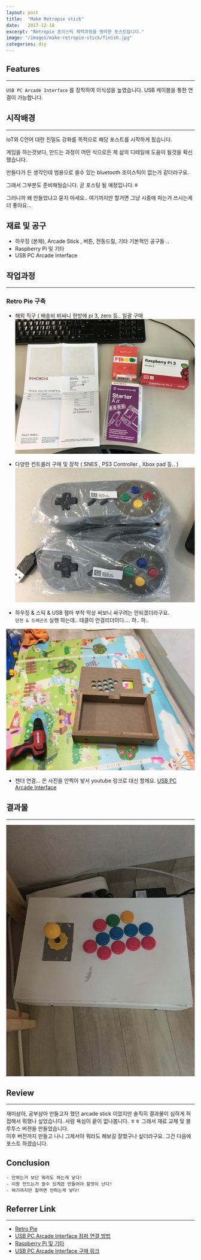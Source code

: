 ```yaml
---
layout: post
title:  "Make Retropie stick"
date:   2017-12-18
excerpt: "Retropie 조이스틱 제작과정을 정리한 포스트입니다."
image: "/images/make-retropie-stick/finish.jpg"
categories: diy
---
```


## Features
----
`USB PC Arcade Interface` 를 장착하여 이식성을 높였습니다.
USB 케이블을 통한 연결이 가능합니다.

## 시작배경
----
IoT와 C언어 대한 친밀도 강화를 목적으로 해당 포스트를 시작하게 됬습니다.

게임을 하는것보다, 만드는 과정이 어떤 식으로든 제 삶의 디테일에 도움이 될것을 확신했습니다.

만들다가 든 생각인데 범용으로 쓸수 있는  bluetooth 조이스틱이 없는거 같더라구요.

그래서 그부분도 준비해뒀습니다.  곧 포스팅 될 예정입니다.ㅎ

그러니까 왜 만들었냐고 묻지 마세요.. 여기까지만 할거면 그냥 시중에 파는거 쓰시는게 더 좋아요...

## 재료 및 공구
- 하우징 (본체), Arcade Stick , 버튼, 전동드릴, 기타 기본적인 공구들 ..
- Raspberry Pi 및 기타
- USB PC Arcade Interface

## 작업과정
----

### Retro Pie 구축 
- 해외 직구 ( 배송비 비싸니 한방에 pi 3, zero 등.. 일괄 구매  
![Retro Pie](/images/make-retropie-stick/retropie_starter_kit.png)

- 다양한 컨트롤러 구매 및 장착 ( SNES , PS3 Controller , Xbox pad 등.. )
![snes2](/images/make-retropie-stick/snes2.JPG)

- 하우징 & 스틱 & USB  젬마 부착
막상 써보니 싸구려는 안되겠더라구요.  
`던전 & 드래곤즈` 실행 하는데.. 테클이 안걸리더이다....  하.. 하..

![Husing](/images/make-retropie-stick/husing.JPG)

- 젠더 연결... 은 사진을 안찍어 놯서 youtube 링크로 대신 할께요.
 [USB PC Arcade Interface](https://ko.aliexpress.com/item/Arcade-Game-Controller-USB-Interface-PCB-For-2-Player-PC-For-Jamma-Keyboard-USB-Encoder-Board/32795566984.html?spm=a2g0s.9042311.0.0.c1G8uC)

## 결과물
----
![finish1](/images/make-retropie-stick/finish1.JPG)

## Review
----
재미삼아, 공부삼아 만들고자 했던 arcade stick 이었지만 솔직히 결과물이 심하게 허접해서 뭐했나 싶었습니다.
사람 욕심이 끝이 없나봅니다. ㅎㅎ
그래서 재료 교체 및 블루투스 버젼을 만들었습니다.  
이후 버전까지 만들고 나니 그제서야 뭐라도 해보길 잘했구나 싶더라구요. 
그건 다음에 포스트 하겠습니다.


## Conclusion
```
- 안하는거 보단 뭐라도 하는게 낳다!
- 이왕 만드는거 쓸수 있게끔 만들어야 할맛이 난다!
- 여기까지만 할꺼면 안하는게 낳다!
```

## Referrer Link
----
- [Retro Pie](https://retropie.org.uk/)  
- [USB PC Arcade Interface 점퍼 연결 방법](https://www.youtube.com/watch?v=hpLp929pM4c&index=8&list=LLg1Nt-nijS93Fg7HYl5tBLQ&t=414s)  
- [Raspberry Pi 및 기타](https://shop.pimoroni.com/collections/raspberry-pi/products/raspberry-pi-3-starter-kit)  
- [USB PC Arcade Interface 구매 링크](https://ko.aliexpress.com/item/Arcade-Game-Controller-USB-Interface-PCB-For-2-Player-PC-For-Jamma-Keyboard-USB-Encoder-Board/32795566984.html?spm=a2g0s.9042311.0.0.c1G8uC)

